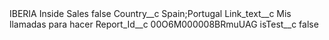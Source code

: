 <?xml version="1.0" encoding="UTF-8"?>
<CustomMetadata xmlns="http://soap.sforce.com/2006/04/metadata" xmlns:xsi="http://www.w3.org/2001/XMLSchema-instance" xmlns:xsd="http://www.w3.org/2001/XMLSchema">
    <label>IBERIA Inside Sales</label>
    <protected>false</protected>
    <values>
        <field>Country__c</field>
        <value xsi:type="xsd:string">Spain;Portugal</value>
    </values>
    <values>
        <field>Link_text__c</field>
        <value xsi:type="xsd:string">Mis llamadas para hacer</value>
    </values>
    <values>
        <field>Report_Id__c</field>
        <value xsi:type="xsd:string">00O6M000008BRmuUAG</value>
    </values>
    <values>
        <field>isTest__c</field>
        <value xsi:type="xsd:boolean">false</value>
    </values>
</CustomMetadata>
